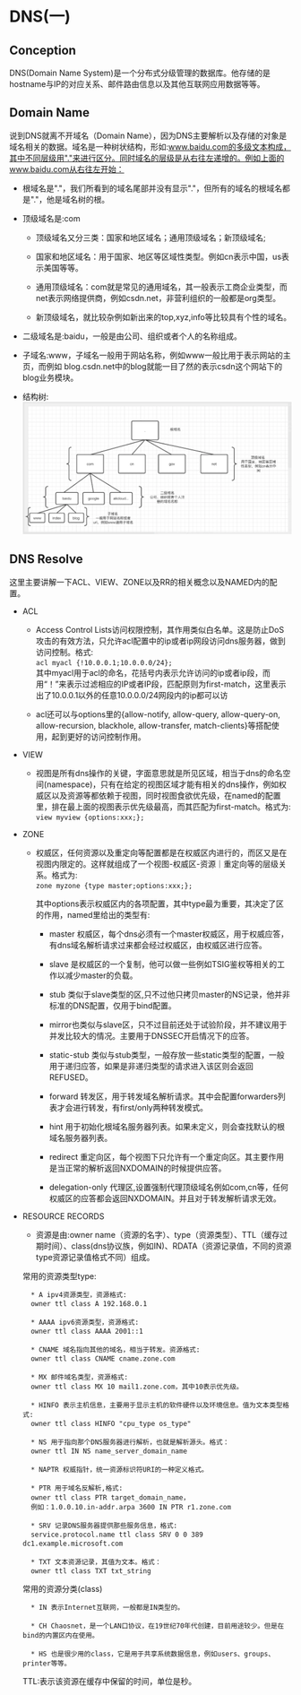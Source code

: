 # DNS(一)

## Conception

DNS(Domain Name System)是一个分布式分级管理的数据库。他存储的是hostname与IP的对应关系、邮件路由信息以及其他互联网应用数据等等。

## Domain Name
说到DNS就离不开域名（Domain Name），因为DNS主要解析以及存储的对象是域名相关的数据。域名是一种树状结构，形如:www.baidu.com的多级文本构成，其中不同层级用"."来进行区分。同时域名的层级是从右往左递增的。例如上面的www.baidu.com从右往左开始：

* 根域名是"."，我们所看到的域名尾部并没有显示"."，但所有的域名的根域名都是"."，他是域名树的根。

* 顶级域名是:com
    * 顶级域名又分三类：国家和地区域名；通用顶级域名；新顶级域名;

    * 国家和地区域名：用于国家、地区等区域性类型。例如cn表示中国，us表示美国等等。

    * 通用顶级域名：com就是常见的通用域名，其一般表示工商企业类型，而net表示网络提供商，例如csdn.net，非营利组织的一般都是org类型。

    * 新顶级域名，就比较杂例如新出来的top,xyz,info等比较具有个性的域名。

* 二级域名是:baidu，一般是由公司、组织或者个人的名称组成。

* 子域名:www，子域名一般用于网站名称，例如www一般比用于表示网站的主页，而例如 blog.csdn.net中的blog就能一目了然的表示csdn这个网站下的blog业务模块。

* 结构树:
![](dns-tree.png)

## DNS Resolve

这里主要讲解一下ACL、VIEW、ZONE以及RR的相关概念以及NAMED内的配置。

* ACL 
    * Access Control Lists访问权限控制，其作用类似白名单。这是防止DoS攻击的有效方法，只允许acl配置中的ip或者ip网段访问dns服务器，做到访问控制。格式:  
     `acl myacl {!10.0.0.1;10.0.0.0/24};`   
    其中myacl用于acl的命名，花括号内表示允许访问的ip或者ip段，而用“！”来表示过滤相应的IP或者IP段，匹配原则为first-match，这里表示出了10.0.0.1以外的任意10.0.0.0/24网段内的ip都可以访

    * acl还可以与options里的{allow-notify, allow-query, allow-query-on, allow-recursion, blackhole, allow-transfer,
match-clients}等搭配使用，起到更好的访问控制作用。

* VIEW
    * 视图是所有dns操作的关键，字面意思就是所见区域，相当于dns的命名空间(namespace)，只有在给定的视图区域才能有相关的dns操作，例如权威区以及资源等都依赖于视图，同时视图食欲优先级，在named的配置里，排在最上面的视图表示优先级最高，而其匹配为first-match。格式为:  
    `view myview {options:xxx;};`   

* ZONE
    * 权威区，任何资源以及重定向等配置都是在权威区内进行的，而区又是在视图内限定的。这样就组成了一个视图-权威区-资源｜重定向等的层级关系。格式为:   
    `zone myzone {type master;options:xxx;};`   

        其中options表示权威区内的各项配置，其中type最为重要，其决定了区的作用，named里给出的类型有:

        * master 权威区，每个dns必须有一个master权威区，用于权威应答，有dns域名解析请求过来都会经过权威区，由权威区进行应答。

        * slave 是权威区的一个复制，他可以做一些例如TSIG鉴权等相关的工作以减少master的负载。

        * stub 类似于slave类型的区,只不过他只拷贝master的NS记录，他并非标准的DNS配置，仅用于bind配置。

        * mirror也类似与slave区，只不过目前还处于试验阶段，并不建议用于并发比较大的情况。主要用于DNSSEC开启情况下的应答。

        * static-stub 类似与stub类型，一般存放一些static类型的配置，一般用于递归应答，如果是非递归类型的请求进入该区则会返回REFUSED。

        * forward 转发区，用于转发域名解析请求。其中会配置forwarders列表才会进行转发，有first/only两种转发模式。

        * hint 用于初始化根域名服务器列表。如果未定义，则会查找默认的根域名服务器列表。

        * redirect 重定向区，每个视图下只允许有一个重定向区。其主要作用是当正常的解析返回NXDOMAIN的时候提供应答。

        * delegation-only 代理区,设置强制代理顶级域名例如com,cn等，任何权威区的应答都会返回NXDOMAIN。并且对于转发解析请求无效。

* RESOURCE RECORDS
    * 资源是由:owner name（资源的名字）、type（资源类型）、TTL（缓存过期时间）、class(dns协议族，例如IN)、RDATA（资源记录值，不同的资源type资源记录值格式不同）组成。  

    常用的资源类型type:

        * A ipv4资源类型，资源格式:  
        owner ttl class A 192.168.0.1

        * AAAA ipv6资源类型，资源格式:  
        owner ttl class AAAA 2001::1

        * CNAME 域名指向其他的域名，相当于转发。资源格式:  
        owner ttl class CNAME cname.zone.com

        * MX 邮件域名类型，资源格式:  
        owner ttl class MX 10 mail1.zone.com，其中10表示优先级。

        * HINFO 表示主机信息，主要用于显示主机的软件硬件以及环境信息。值为文本类型格式:  
        owner ttl class HINFO "cpu_type os_type"

        * NS 用于指向那个DNS服务器进行解析，也就是解析源头。格式：  
        owner ttl IN NS name_server_domain_name

        * NAPTR 权威指针，统一资源标识符URI的一种定义格式。

        * PTR 用于域名反解析,格式:  
        owner ttl class PTR target_domain_name，  
        例如：1.0.0.10.in-addr.arpa 3600 IN PTR r1.zone.com

        * SRV 记录DNS服务器提供那些服务信息，格式:  
        service.protocol.name ttl class SRV 0 0 389 dc1.example.microsoft.com
        
        * TXT 文本资源记录，其值为文本。格式：  
        owner ttl class TXT txt_string

    常用的资源分类(class)

        * IN 表示Internet互联网，一般都是IN类型的。

        * CH Chaosnet，是一个LAN口协议，在19世纪70年代创建，目前用途较少。但是在bind的内置区内在使用。

        * HS 也是很少用的class，它是用于共享系统数据信息，例如users、groups、printer等等。  

    TTL:表示该资源在缓存中保留的时间，单位是秒。